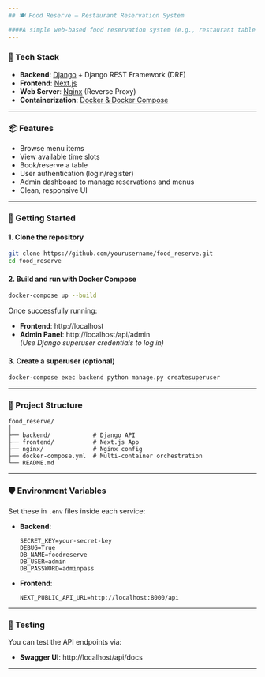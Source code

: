 ```yaml
---
## 🍽️ Food Reserve — Restaurant Reservation System

####A simple web-based food reservation system (e.g., restaurant table booking or food event ticketing) built using modern technologies. Users can browse menus, reserve tables, and manage their bookings.
---
```


### 🔧 Tech Stack

- **Backend**: [Django](https://www.djangoproject.com/) + Django REST Framework (DRF)
- **Frontend**: [Next.js](https://nextjs.org/)
- **Web Server**: [Nginx](https://nginx.org/) (Reverse Proxy)
- **Containerization**: [Docker & Docker Compose](https://www.docker.com/)

---

### 📦 Features

- Browse menu items
- View available time slots
- Book/reserve a table
- User authentication (login/register)
- Admin dashboard to manage reservations and menus
- Clean, responsive UI

---

### 🚀 Getting Started

#### 1. Clone the repository

```bash
git clone https://github.com/yourusername/food_reserve.git
cd food_reserve
```

#### 2. Build and run with Docker Compose

```bash
docker-compose up --build
```

Once successfully running:

- **Frontend**: http://localhost
- **Admin Panel**: http://localhost/api/admin  
  _(Use Django superuser credentials to log in)_

#### 3. Create a superuser (optional)

```bash
docker-compose exec backend python manage.py createsuperuser
```

---

### 📁 Project Structure

```
food_reserve/
│
├── backend/            # Django API
├── frontend/           # Next.js App
├── nginx/              # Nginx config
├── docker-compose.yml  # Multi-container orchestration
└── README.md
```

---

### 🛡️ Environment Variables

Set these in `.env` files inside each service:

- **Backend**:

  ```env
  SECRET_KEY=your-secret-key
  DEBUG=True
  DB_NAME=foodreserve
  DB_USER=admin
  DB_PASSWORD=adminpass
  ```

- **Frontend**:
  ```env
  NEXT_PUBLIC_API_URL=http://localhost:8000/api
  ```

---

### 🧪 Testing

You can test the API endpoints via:

- **Swagger UI**: http://localhost/api/docs

---
